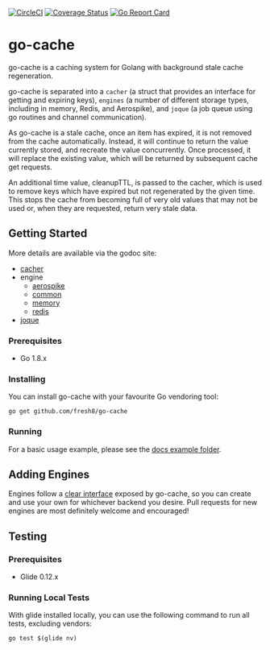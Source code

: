 [![CircleCI](https://circleci.com/gh/fresh8/go-cache.svg?style=svg)](https://circleci.com/gh/fresh8/go-cache)
[![Coverage Status](https://coveralls.io/repos/github/fresh8/go-cache/badge.svg)](https://coveralls.io/github/fresh8/go-cache)
[![Go Report Card](https://goreportcard.com/badge/github.com/fresh8/go-cache)](https://goreportcard.com/report/github.com/fresh8/go-cache)

# go-cache

go-cache is a caching system for Golang with background stale cache regeneration.

go-cache is separated into a `cacher` (a struct that provides an interface for getting and expiring keys), `engines` (a
number of different storage types, including in memory, Redis, and Aerospike), and `joque` (a job queue using go
routines and channel communication).

As go-cache is a stale cache, once an item has expired, it is not removed from the cache automatically. Instead, it will
continue to return the value currently stored, and recreate the value concurrently. Once processed, it will replace the
existing value, which will be returned by subsequent cache get requests.

An additional time value, cleanupTTL, is passed to the cacher, which is used to remove keys which have expired but not
regenerated by the given time. This stops the cache from becoming full of very old values that may not be used or, when
they are requested, return very stale data.

## Getting Started

More details are available via the godoc site:

* [cacher](https://godoc.org/github.com/fresh8/go-cache/cacher)
* engine
  * [aerospike](https://godoc.org/github.com/fresh8/go-cache/engine/aerospike)
  * [common](https://godoc.org/github.com/fresh8/go-cache/engine/common)
  * [memory](https://godoc.org/github.com/fresh8/go-cache/engine/memory)
  * [redis](https://godoc.org/github.com/fresh8/go-cache/engine/redis)
* [joque](https://godoc.org/github.com/fresh8/go-cache/joque)

### Prerequisites

* Go 1.8.x

### Installing

You can install go-cache with your favourite Go vendoring tool:

```
go get github.com/fresh8/go-cache
```

### Running

For a basic usage example, please see the [docs example folder](docs/example).

## Adding Engines

Engines follow a [clear interface](https://godoc.org/github.com/fresh8/go-cache/engine/common#Engine) exposed by
go-cache, so you can create and use your own for whichever backend you desire. Pull requests for new engines are most
definitely welcome and encouraged!

## Testing

### Prerequisites

* Glide 0.12.x

### Running Local Tests

With glide installed locally, you can use the following command to run all tests, excluding vendors:

```
go test $(glide nv)
```
